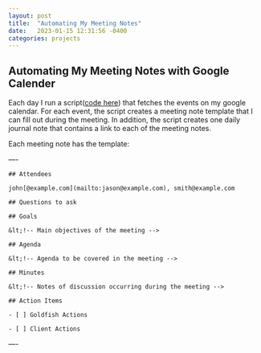 ```yaml
---
layout: post
title:  "Automating My Meeting Notes"
date:   2023-01-15 12:31:56 -0400
categories: projects
---
```



## Automating My Meeting Notes with Google Calender

Each day I run a script([code here](https://github.com/jbamford/google-calander-dendron)) that fetches the events on my google calendar. For each event, the script creates a meeting note template that I can fill out during the meeting. In addition, the script creates one daily journal note that contains a link to each of the meeting notes. 

Each meeting note has the template:

—-
```
## Attendees

john[@example.com](mailto:jason@example.com), smith@example.com

## Questions to ask

## Goals

&lt;!-- Main objectives of the meeting -->

## Agenda

&lt;!-- Agenda to be covered in the meeting -->

## Minutes

&lt;!-- Notes of discussion occurring during the meeting -->

## Action Items

- [ ] Goldfish Actions

- [ ] Client Actions
```
—-
